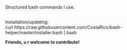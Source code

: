 Structured bash commands I use.<br /><br />
<p>Installation/updating: <br />curl https://raw.githubusercontent.com/CostaRico/bash-helper/master/installer.bash | bash</p>
<b>Friends, u r welcome to contribute!</b>

